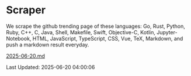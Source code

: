 # Scraper

We scrape the github trending page of these languages: Go, Rust, Python, Ruby, C++, C, Java, Shell, Makefile, Swift, Objective-C, Kotlin, Jupyter-Notebook, HTML, JavaScript, TypeScript, CSS, Vue, TeX, Markdown, and push a markdown result everyday.

[2025-06-20.md](https://github.com/yangwenmai/github-trending-backup/blob/master/2025-06-20.md)

Last Updated: 2025-06-20 04:00:06